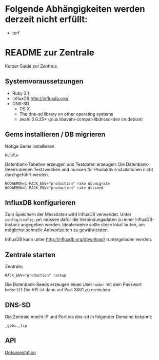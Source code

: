 # Folgende Abhängigkeiten werden derzeit nicht erfüllt:

* torf

# README zur Zentrale

Kurzer Guide zur Zentrale

## Systemvoraussetzungen

* Ruby 2.1
* InfluxDB http://influxdb.org/
* DNS-SD
  * OS X
  * The dns-sd library on other operating systems
  * avahi 0.6.25+ (plus libavahi-compat-libdnssd-dev on debian)

## Gems installieren / DB migrieren

Nötige Gems installieren.

```
bundle
```

Datenbank-Tabellen erzeugen und Testdaten erzeugen: Die Datenbank-Seeds dienen Testzwecken und müssen für Produktiv-Installationen nicht durchgeführt werden.

```
NODAEMON=1 RACK_ENV="production" rake db:migrate
NODAEMON=1 RACK_ENV="production" rake db:seed
```

## InfluxDB konfigurieren

Zum Speichern der Messdaten wird InfluxDB verwendet. Unter `config/config.yml` müssen dafür die Verbindungsdaten zu einer InfluxDB-Instanz angegeben werden.
Idealerweise sollte diese lokal laufen, um möglichst schnelle Antwortzeiten zu gewährleisten.

InfluxDB kann unter http://influxdb.org/download/ runtergeladen werden.

## Zentrale starten

Zentrale:

```
RACK_ENV="production" rackup
```
Die Datenbank-Seeds erzeugen einen User `hodor` mit dem Passwort `hodor123`
Die API ist dann auf Port 3001 zu erreichen

## DNS-SD

Die Zentrale macht IP und Port via dns-sd in folgender Domaine bekannt:

```
_gobi._tcp
```

## API

[Dokumentation](docs/api-definition.md)
